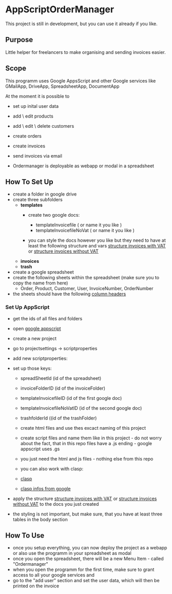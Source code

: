 # AppScriptOrderManager

This project is still in development, but you can use it already if you like.

## Purpose

Little helper for freelancers to make organising and sending invoices easier.

## Scope

This programm uses Google AppsScript and other Google services like GMailApp, DriveApp, SpreadsheetApp, DocumentApp

At the moment it is possible to 
- set up inital user data
- add \ edit products
- add \ edit \ delete customers
- create orders
- create invoices
- send invoices via email

- Ordermanager is deployable as webapp or modal in a spreadsheet

## How To Set Up

- create a folder in google drive 
- create three subfolders 
  - **templates**
    -  create two google docs: 
        - templateInvoicefile ( or name it you like )
        - templateInvoicefileNoVat ( or name it you like )

    - you can style the docs however you like but they need to have at least the following structure and vars [structure invoices with VAT](https://github.com/cjwelldone/OrderManager/blob/master/docstructure.md) or [structure invoices without VAT](https://github.com/cjwelldone/OrderManager/blob/master/docstructure_noVat.md)
  - **invoices**
  - **trash**
- create a google spreadsheet 
- create the following sheets within the spreadsheet (make sure you to copy the name from here)
  - Order, Product, Customer, User, InvoiceNumber, OrderNumber
- the sheets should have the following [column headers](https://github.com/cjwelldone/OrderManager/blob/master/sheetheaders.md)

### Set Up AppScript
- get the ids of all files and folders
- open [google appscript](https://script.google.com/home/)
- create a new project
- go to projectsettings -> scriptproperties
- add new scriptproperties:
- set up those keys: 
  - spreadSheetId (id of the spreadsheet)
  - invoiceFolderID (id of the invoiceFolder)
  - templateInvoicefileID (id of the first google doc)
  - templateInvoicefileNoVatID (id of the second google doc)
  - trashfolderId ((id of the trashFolder)
  - create html files and use thes excact naming of this project 
  - create script files and name them like in this project - do not worry about the fact, that in this repo files have a .js ending - google appscript uses .gs
  
  - you just need the html and js files - nothing else from this repo

  - you can also work with clasp: 
  - [clasp](https://github.com/google/clasp) 
  - [clasp infos from google](https://developers.google.com/apps-script/guides/clasp)


- apply the structure [structure invoices with VAT](https://github.com/cjwelldone/OrderManager/blob/master/docstructure.md) or [structure invoices without VAT](https://github.com/cjwelldone/OrderManager/blob/master/docstructure_noVat.md) to the docs you just created
- the styling is not important, but make sure, that you have at least three tables in the body section

## How To Use

- once you setup everything, you can now deploy the project as a webapp or also use the programm in your spreadsheet as modal
- once you open the spreadsheet, there will be a new Menu Item - called "Ordermanager"
- when you open the programm for the first time, make sure to grant access to all your google services and 
- go to the "add user" section and set the user data, which will then be printed on the invoice


